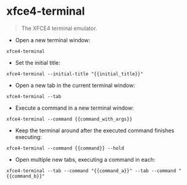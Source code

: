 # xfce4-terminal

> The XFCE4 terminal emulator.

- Open a new terminal window:

`xfce4-terminal`

- Set the initial title:

`xfce4-terminal --initial-title "{{initial_title}}"`

- Open a new tab in the current terminal window:

`xfce4-terminal --tab`

- Execute a command in a new terminal window:

`xfce4-terminal --command {{command_with_args}}`

- Keep the terminal around after the executed command finishes executing:

`xfce4-terminal --command {{command}} --hold`

- Open multiple new tabs, executing a command in each:

`xfce4-terminal --tab --command "{{command_a}}" --tab --command "{{command_b}}"`
